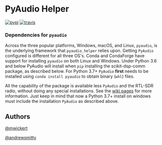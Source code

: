 # PyAudio Helper

[![pypi](https://img.shields.io/pypi/v/pyaudio-helper.svg)](https://pypi.python.org/pypi/pyaudio-helper)
[![travis](https://travis-ci.com/scikit-dsp-comm/pyaudio_helper.svg?branch=master)](https://travis-ci.com/github/scikit-dsp-comm/pyaudio_helper)

### Dependencies for `pyaudio`

Across the three popular platforms, Windows, macOS, and Linux, `pyaudio`, is 
the underlying framework that `pyaudio_helper` relies upon. Getting `PyAudio` configured is  different for all three OS's. Conda and CondaForge have support for installing `pyaudio` 
on both Linux and Windows. Under Python 3.6 and below PyAudio will install when `pip` installing the scikit-dsp-comm package, as described below. For Python 3.7+ `PyAudio` **first** needs to be installed using `conda install pyaudio` to obtain binary (`whl`) files.

All the capability of the package is available less `PyAudio` and the RTL-SDR radio, without doing any special installations. See the [wiki pages](https://github.com/mwickert/SP-Comm-Tutorial-using-scikit-dsp-comm/wiki) for more information. Just keep in mind that now a Python 3.7+ install on windows must include the installation `PyAudio` as described above.

## Authors

[@mwickert](https://github.com/mwickert)

[@andrewsmitty](https://github.com/andrewsmitty)

